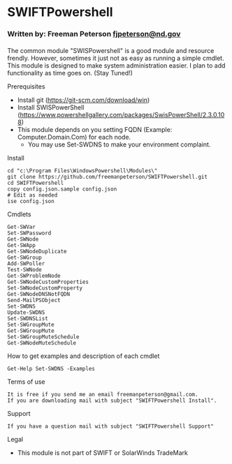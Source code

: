 
# SWIFTPowershell
### Written by:         Freeman Peterson fjpeterson@nd.gov
#### 

The common module "SWISPowershell" is a good module and resource frendly. However, sometimes it just not as easy as running a simple cmdlet. This module is designed to make system administration easier. 
I plan to add functionality as time goes on. (Stay Tuned!)

Prerequisites
+ Install git (https://git-scm.com/download/win)
+ Install SWISPowerShell (https://www.powershellgallery.com/packages/SwisPowerShell/2.3.0.108)
+ This module depends on you setting FQDN (Example: Computer.Domain.Com) for each node. 
  - You may use Set-SWDNS to make your environment complaint. 

Install
```
cd "c:\Program Files\WindowsPowershell\Modules\"
git clone https://github.com/freemanpeterson/SWIFTPowershell.git
cd SWIFTPowershell
copy config.json.sample config.json
# Edit as needed
ise config.json 
````
Cmdlets
```
Get-SWVar
Set-SWPassword
Get-SWNode
Get-SWApp
Get-SWNodeDuplicate
Get-SWGroup
Add-SWPoller
Test-SWNode
Get-SWProblemNode
Get-SWNodeCustomProperties
Set-SWNodeCustomProperty
Get-SWNodeDNSNotFQDN
Send-MailPSObject
Set-SWDNS
Update-SWDNS
Set-SWDNSList
Set-SWGroupMute
Get-SWGroupMute
Set-SWGroupMuteSchedule
Get-SWNodeMuteSchedule
```
How to get examples and description of each cmdlet
```
Get-Help Set-SWDNS -Examples
```

Terms of use
```
It is free if you send me an email freemanpeterson@gmail.com. 
If you are downloading mail with subject "SWIFTPowershell Install".
```
Support
```
If you have a question mail with subject "SWIFTPowershell Support"
```
Legal
+ This module is not part of SWIFT or SolarWinds TradeMark
